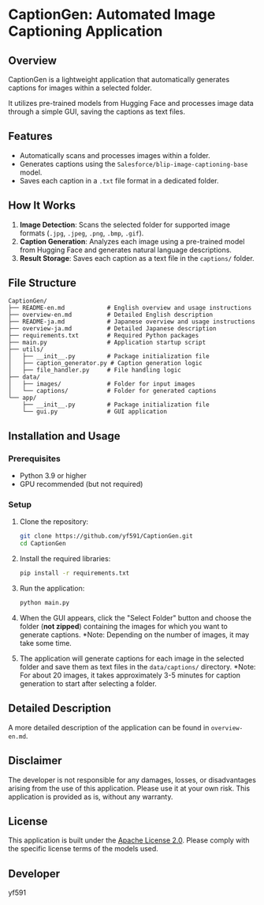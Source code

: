 # CaptionGen: Automated Image Captioning Application


## Overview
CaptionGen is a lightweight application that automatically generates captions for images within a selected folder.

It utilizes pre-trained models from Hugging Face and processes image data through a simple GUI, saving the captions as text files.


## Features
- Automatically scans and processes images within a folder.
- Generates captions using the `Salesforce/blip-image-captioning-base` model.
- Saves each caption in a `.txt` file format in a dedicated folder.


## How It Works
1. **Image Detection**: Scans the selected folder for supported image formats (`.jpg`, `.jpeg`, `.png`, `.bmp`, `.gif`).
2. **Caption Generation**: Analyzes each image using a pre-trained model from Hugging Face and generates natural language descriptions.
3. **Result Storage**: Saves each caption as a text file in the `captions/` folder.


## File Structure
```
CaptionGen/
├── README-en.md            # English overview and usage instructions
├── overview-en.md          # Detailed English description
├── README-ja.md            # Japanese overview and usage instructions
├── overview-ja.md          # Detailed Japanese description
├── requirements.txt        # Required Python packages
├── main.py                 # Application startup script
├── utils/
│   ├── __init__.py         # Package initialization file
│   ├── caption_generator.py # Caption generation logic
│   ├── file_handler.py     # File handling logic
├── data/
│   ├── images/             # Folder for input images
│   └── captions/           # Folder for generated captions
└── app/
    ├── __init__.py         # Package initialization file
    └── gui.py              # GUI application
```


## Installation and Usage

### Prerequisites
- Python 3.9 or higher
- GPU recommended (but not required)


### Setup
1. Clone the repository:
   ```bash
   git clone https://github.com/yf591/CaptionGen.git
   cd CaptionGen
   ```

2. Install the required libraries:
   ```bash
   pip install -r requirements.txt
   ```

3. Run the application:
   ```bash
   python main.py
   ```

4. When the GUI appears, click the "Select Folder" button and choose the folder (**not zipped**) containing the images for which you want to generate captions.
   *Note: Depending on the number of images, it may take some time.

5. The application will generate captions for each image in the selected folder and save them as text files in the `data/captions/` directory.
   *Note: For about 20 images, it takes approximately 3-5 minutes for caption generation to start after selecting a folder.


## Detailed Description

A more detailed description of the application can be found in `overview-en.md`.


## Disclaimer

The developer is not responsible for any damages, losses, or disadvantages arising from the use of this application. Please use it at your own risk. This application is provided as is, without any warranty.


## License

This application is built under the [Apache License 2.0](https://www.apache.org/licenses/LICENSE-2.0). Please comply with the specific license terms of the models used.


## Developer

yf591